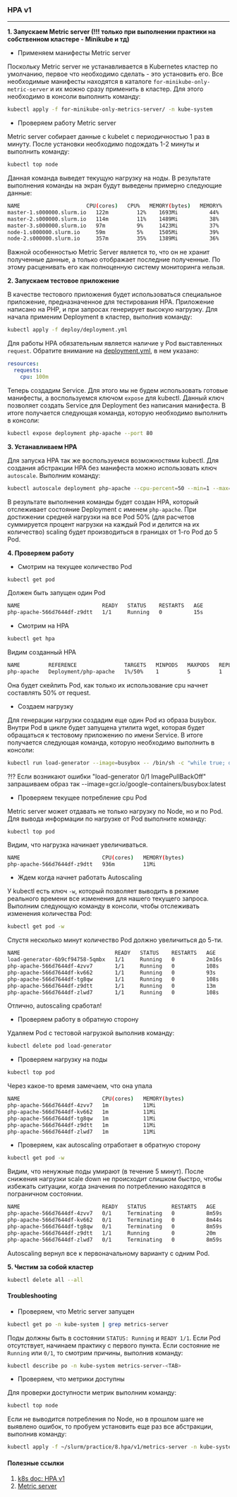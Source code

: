 ### HPA v1

---

**1. Запускаем Metric server (!!! только при выполнении практики на собственном кластере - Minikube и тд)**

* Применяем манифесты Metric server

Поскольку Metric server не устанавливается в Kubernetes кластер по умолчанию, первое что необходимо сделать - это установить его. Все необходимые манифесты находятся в каталоге `for-minikube-only-metric-server` и их можно сразу применить в кластер. Для этого необходимо в консоли выполнить команду:

```bash
kubectl apply -f for-minikube-only-metrics-server/ -n kube-system
```

* Проверяем работу Metric server

Metric server собирает данные с kubelet c периодичностью 1 раз в минуту. После установки необходимо подождать 1-2 минуты и выполнить команду:

```bash
kubectl top node
```

Данная команда выведет текущую нагрузку на ноды. В результате выполнения команды на экран будут выведены примерно следующие данные:

```bash
NAME                     CPU(cores)   CPU%   MEMORY(bytes)   MEMORY%
master-1.s000000.slurm.io   122m         12%    1693Mi          44%
master-2.s000000.slurm.io   114m         11%    1489Mi          38%
master-3.s000000.slurm.io   97m          9%     1423Mi          37%
node-1.s000000.slurm.io     59m          5%     1505Mi          39%
node-2.s000000.slurm.io     357m         35%    1389Mi          36%
```

Важной особенностью Metric Server является то, что он не хранит полученные данные, а только отображает последние полученные. По этому расценивать его как полноценную систему мониторинга нельзя.

**2. Запускаем тестовое приложение**

В качестве тестового приложения будет использоваться специальное приложение, предназначенное для тестирования HPA. Приложение написано на PHP, и при запросах генерирует высокую нагрузку. Для начала применим Deployment в кластер, выполнив команду:

```bash
kubectl apply -f deploy/deployment.yml
```

Для работы HPA обязательным является наличие у Pod выставленных `request`. Обратите внимание на [deployment.yml](deploy/deployment.yml), в нем указано:

```yaml
resources:
  requests:
    cpu: 100m
```

Теперь создадим Service. Для этого мы не будем использовать готовые манифесты, а воспользуемся ключом `expose` для kubectl. Данный ключ позволяет создать Service для Deployment без написания манифеста. В итоге получается следующая команда, которую необходимо выполнить в консоли:

```bash
kubectl expose deployment php-apache --port 80
```

**3. Устанавливаем HPA**

Для запуска HPA так же воспользуемся возможностями kubectl. Для создания абстракции HPA без манифеста можно использовать ключ `autoscale`. Выполним команду:

```bash
kubectl autoscale deployment php-apache --cpu-percent=50 --min=1 --max=5
```

В результате выполнения команды будет создан HPA, который отслеживает состояние Deployment с именем `php-apache`. При достижении средней нагрузки на все Pod 50% (для расчетов суммируется процент нагрузки на каждый Pod и делится на их количество) scaling будет производиться в границах от 1-го Pod до 5 Pod.

**4. Проверяем работу**

* Смотрим на текущее количество Pod

```bash
kubectl get pod
```

Должен быть запущен один Pod

```bash
NAME                          READY   STATUS    RESTARTS   AGE
php-apache-566d7644df-z9dtt   1/1     Running   0          15s
```

* Смотрим на HPA

```bash
kubectl get hpa
```

Видим созданный HPA

```bash
NAME         REFERENCE               TARGETS   MINPODS   MAXPODS   REPLICAS   AGE
php-apache   Deployment/php-apache   1%/50%    1         5         1          32s
```

Она будет скейлить Pod, как только их использование cpu начнет составлять 50% от request.

* Создаем нагрузку

Для генерации нагрузки создадим еще один Pod из образа busybox. Внутри Pod в цикле будет запущена утилита wget, которая будет обращаться к тестовому приложению по имени Service. В итоге получается следующая команда, которую необходимо выполнить в консоли:

```bash
kubectl run load-generator --image=busybox -- /bin/sh -c "while true; do wget -q -O- http://php-apache; done"
```
?!? Если возникают ошибки "load-generator 0/1 ImagePullBackOff" запрашиваем образ так --image=gcr.io/google-containers/busybox:latest

* Проверяем текущее потребление cpu Pod

Metric server может отдавать не только нагрузку по Node, но и по Pod. Для вывода информации по нагрузке от Pod выполните команду:

```
kubectl top pod
```

Видим, что нагрузка начинает увеличиваться.

```bash
NAME                          CPU(cores)   MEMORY(bytes)
php-apache-566d7644df-z9dtt   936m         11Mi
```

* Ждем когда начнет работать Autoscaling

У kubectl есть ключ `-w`, который позволяет выводить в режиме реального времени все изменения для нашего текущего запроса. Выполним следующую команду в консоли, чтобы отслеживать изменения количества Pod:

```bash
kubectl get pod -w
```

Спустя несколько минут количество Pod должно увеличиться до 5-ти.

```bash
NAME                              READY   STATUS    RESTARTS   AGE
load-generator-6b9cf94758-5qmbx   1/1     Running   0          2m16s
php-apache-566d7644df-4zvv7       1/1     Running   0          108s
php-apache-566d7644df-kv662       1/1     Running   0          93s
php-apache-566d7644df-tg8qw       1/1     Running   0          108s
php-apache-566d7644df-z9dtt       1/1     Running   0          13m
php-apache-566d7644df-zlwd7       1/1     Running   0          108s
```

Отлично, autoscaling сработал!

* Проверяем работу в обратную сторону

Удаляем Pod с тестовой нагрузкой выполнив команду:

```bash
kubectl delete pod load-generator
```

* Проверяем нагрузку на поды

```bash
kubectl top pod
```

Через какое-то время замечаем, что она упала

```bash
NAME                          CPU(cores)   MEMORY(bytes)
php-apache-566d7644df-4zvv7   1m           11Mi
php-apache-566d7644df-kv662   1m           11Mi
php-apache-566d7644df-tg8qw   1m           11Mi
php-apache-566d7644df-z9dtt   1m           11Mi
php-apache-566d7644df-zlwd7   1m           11Mi
```

* Проверяем, как autoscaling отработает в обратную сторону

```bash
kubectl get pod -w
```

Видим, что ненужные поды умирают (в течение 5 минут).  После снижения нагрузки scale down не происходит слишком быстро, чтобы избежать ситуации, когда значения по потреблению находятся в пограничном состоянии.

```bash
NAME                          READY   STATUS        RESTARTS   AGE
php-apache-566d7644df-4zvv7   0/1     Terminating   0          8m59s
php-apache-566d7644df-kv662   0/1     Terminating   0          8m44s
php-apache-566d7644df-tg8qw   0/1     Terminating   0          8m59s
php-apache-566d7644df-z9dtt   1/1     Running       0          20m
php-apache-566d7644df-zlwd7   0/1     Terminating   0          8m59s
```

Autoscaling вернул все к первоначальному варианту с одним Pod.

**5. Чистим за собой кластер**

```bash
kubectl delete all --all
```

#### Troubleshooting

* Проверяем, что Metric server запущен

```bash
kubectl get po -n kube-system | grep metrics-server
```

Поды должны быть в состоянии `STATUS: Running` и `READY 1/1`. Если Pod отсутствует, начинаем практику с первого пункта. Если состояние не `Running` или `0/1`, то смотрим причины, выполнив команду:

```bash
kubectl describe po -n kube-system metrics-server-<TAB>
```

* Проверяем, что метрики доступны

Для проверки доступности метрик выполним команду:

```bash
kubectl top node
```

Если не выводится потребления по Node, но в прошлом шаге не выявлено ошибок, то пробуем установить еще раз все абстракции, выполнив команду:

```bash
kubectl apply -f ~/slurm/practice/8.hpa/v1/metrics-server -n kube-system
```

#### Полезные ссылки

1. [k8s doc: HPA v1](https://kubernetes.io/docs/tasks/run-application/horizontal-pod-autoscale-walkthrough/)
2. [Metric server](https://github.com/kubernetes-sigs/metrics-server)